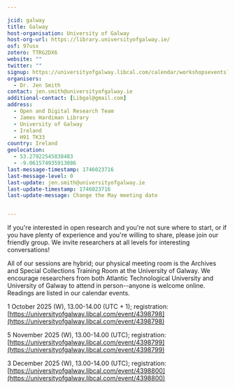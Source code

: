```yaml
---
    
jcid: galway
title: Galway
host-organisation: University of Galway
host-org-url: https://library.universityofgalway.ie/
osf: 97usx
zotero: TTRG2DX6
website: ""
twitter: ""
signup: https://universityofgalway.libcal.com/calendar/workshopsevents?cid=8158&t=d&d=0000-00-00&cal=8158&audience=664&ct=34756&inc=0
organisers:
  - Dr. Jen Smith
contact: jen.smith@universityofgalway.ie
additional-contact: [Libgal@gmail.com]
address:
  - Open and Digital Research Team
  - James Hardiman Library
  - University of Galway
  - Ireland
  - H91 TK33
country: Ireland
geolocation:
  - 53.27922545838483
  - -9.061574935913086
last-message-timestamp: 1746023716
last-message-level: 0
last-update: jen.smith@universityofgalway.ie
last-update-timestamp: 1746023716
last-update-message: Change the May meeting date


---
```


If you're interested in open research and you're not sure where to start, or if you have plenty of experience and you're willing to share, please join our friendly group. We invite researchers at all levels for interesting conversations!

All of our sessions are hybrid; our physical meeting room is the Archives and Special Collections Training Room at the University of Galway. We encourage researchers from both Atlantic Technological University and University of Galway to attend in person--anyone is welcome online. Readings are listed in our calendar events.

1 October 2025 (W), 13.00-14.00 (UTC + 1); registration: [https://universityofgalway.libcal.com/event/4398798](https://universityofgalway.libcal.com/event/4398798)

5 November 2025 (W), 13.00-14.00 (UTC); registration: [https://universityofgalway.libcal.com/event/4398799](https://universityofgalway.libcal.com/event/4398799)

3 December 2025 (W), 13.00-14.00 (UTC); registration: [https://universityofgalway.libcal.com/event/4398800](https://universityofgalway.libcal.com/event/4398800)

